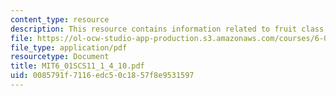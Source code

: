 ```yaml
---
content_type: resource
description: This resource contains information related to fruit class.
file: https://ol-ocw-studio-app-production.s3.amazonaws.com/courses/6-01sc-introduction-to-electrical-engineering-and-computer-science-i-spring-2011/0085791f7116edc50c1857f8e9531597_MIT6_01SCS11_1_4_10.pdf
file_type: application/pdf
resourcetype: Document
title: MIT6_01SCS11_1_4_10.pdf
uid: 0085791f-7116-edc5-0c18-57f8e9531597
---
```

